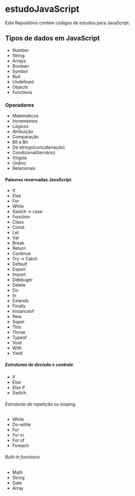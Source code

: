 # estudoJavaScript

Este Repositório contém códigos de estudos para JavaScript.

## Tipos de dados em JavaScript

* Number       
* String
* Arrays
* Boolean
* Symbol
* Null
* Undefined
* Objects
* Functions

### Operadores

* Matemáticos
* Incrementos
* Lógicos
* Atribuição
* Comparação
* Bit a Bit
* De strings(concatenação)
* Condicional(ternário)
* Vírgula
* Unário
* Relacionais

#### Palavras reservadas JavaScript

* If
* Else
* For
* While 
* Switch -> case
* Function
* Class 
* Const
* Let 
* Var
* Break
* Return
* Continue
* Try -> Catch
* Default
* Export
* Import
* Debbuger
* Delete
* Do
* In
* Extends
* Finally
* Instanceof
* New
* Super 
* This
* Throw
* Typeof
* Void
* With
* Yield

##### Estruturas de decisão e controle

* If
* Else
* Else if
* Switch

###### Estruturas de repetição ou looping

* While
* Do-while
* For
* For in
* For of
* Foreach

###### Built-in functions

* Math
* String
* Date
* Array